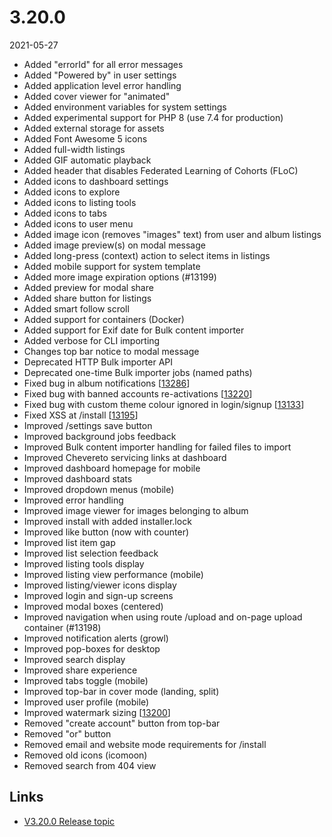# 3.20.0

2021-05-27

- Added "errorId" for all error messages
- Added "Powered by" in user settings
- Added application level error handling
- Added cover viewer for "animated"
- Added environment variables for system settings
- Added experimental support for PHP 8 (use 7.4 for production)
- Added external storage for assets
- Added Font Awesome 5 icons
- Added full-width listings
- Added GIF automatic playback
- Added header that disables Federated Learning of Cohorts (FLoC)
- Added icons to dashboard settings
- Added icons to explore
- Added icons to listing tools
- Added icons to tabs
- Added icons to user menu
- Added image icon (removes "images" text) from user and album listings
- Added image preview(s) on modal message
- Added long-press (context) action to select items in listings
- Added mobile support for system template
- Added more image expiration options (#13199)
- Added preview for modal share
- Added share button for listings
- Added smart follow scroll
- Added support for containers (Docker)
- Added support for Exif date for Bulk content importer
- Added verbose for CLI importing
- Changes top bar notice to modal message
- Deprecated HTTP Bulk importer API
- Deprecated one-time Bulk importer jobs (named paths)
- Fixed bug in album notifications [[13286](https://chevereto.com/community/threads/13286/)]
- Fixed bug with banned accounts re-activations [[13220](https://chevereto.com/community/threads/13220/)]
- Fixed bug with custom theme colour ignored in login/signup [[13133](https://chevereto.com/community/threads/13133/)]
- Fixed XSS at /install [[13195](https://chevereto.com/community/threads/13195/)]
- Improved /settings save button
- Improved background jobs feedback
- Improved Bulk content importer handling for failed files to import
- Improved Chevereto servicing links at dashboard
- Improved dashboard homepage for mobile
- Improved dashboard stats
- Improved dropdown menus (mobile)
- Improved error handling
- Improved image viewer for images belonging to album
- Improved install with added installer.lock
- Improved like button (now with counter)
- Improved list item gap
- Improved list selection feedback
- Improved listing tools display
- Improved listing view performance (mobile)
- Improved listing/viewer icons display
- Improved login and sign-up screens
- Improved modal boxes (centered)
- Improved navigation when using route /upload and on-page upload container (#13198)
- Improved notification alerts (growl)
- Improved pop-boxes for desktop
- Improved search display
- Improved share experience
- Improved tabs toggle (mobile)
- Improved top-bar in cover mode (landing, split)
- Improved user profile (mobile)
- Improved watermark sizing [[13200](https://chevereto.com/community/threads/13200/)]
- Removed "create account" button from top-bar
- Removed "or" button
- Removed email and website mode requirements for /install
- Removed old icons (icomoon)
- Removed search from 404 view

## Links

- [V3.20.0 Release topic](https://chevereto.com/community/threads/chevereto-v3-20-0.13369/)

